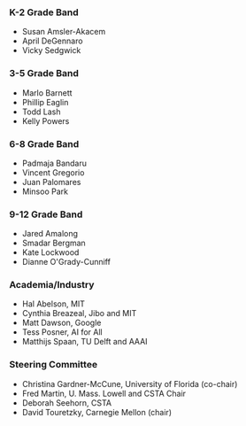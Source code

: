 ### K-2 Grade Band ###
* Susan Amsler-Akacem
* April DeGennaro
* Vicky Sedgwick

### 3-5 Grade Band ###
* Marlo Barnett
* Phillip Eaglin
* Todd Lash
* Kelly Powers

### 6-8 Grade Band ###
* Padmaja Bandaru
* Vincent Gregorio
* Juan Palomares
* Minsoo Park

### 9-12 Grade Band ###
* Jared Amalong
* Smadar Bergman
* Kate Lockwood
* Dianne O'Grady-Cunniff

### Academia/Industry
* Hal Abelson, MIT
* Cynthia Breazeal, Jibo and MIT
* Matt Dawson, Google
* Tess Posner, AI for All
* Matthijs Spaan, TU Delft and AAAI

### Steering Committee ###
* Christina Gardner-McCune, University of Florida (co-chair)
* Fred Martin, U. Mass. Lowell and CSTA Chair
* Deborah Seehorn, CSTA
* David Touretzky, Carnegie Mellon (chair)
